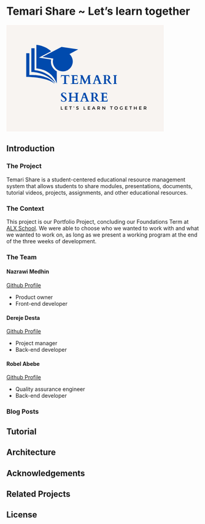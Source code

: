 # Temari Share ~ Let’s learn together

![logo](logo.png)

## Introduction

### The Project

Temari Share is a student-centered educational resource management system that allows students to share modules, presentations, documents, tutorial videos, projects, assignments, and other educational resources.

### The Context

This project is our Portfolio Project, concluding our Foundations Term at [ALX School](https://www.alxafrica.com/). We were able to choose who we wanted to work with and what we wanted to work on, as long as we present a working program at the end of the three weeks of development.

### The Team

#### Nazrawi Medhin

[Github Profile](https://github.com/nazrawimedhin)

* Product owner
* Front-end developer

#### Dereje Desta

[Github Profile](https://github.com/dere7)

* Project manager
* Back-end developer

#### Robel Abebe

[Github Profile](https://github.com/Robi000)

* Quality assurance engineer
* Back-end developer

### Blog Posts

## Tutorial

## Architecture

## Acknowledgements

## Related Projects

## License
